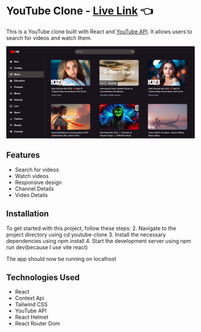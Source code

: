 # YouTube Clone - [Live Link](https://rm-youtubeclone.netlify.app/) :point_left:

This is a YouTube clone built with React and [YouTube API](https://rapidapi.com/ytdlfree/api/youtube-v31). It allows users to search for videos and watch them.

![app screenshot](./src/assets/images/screenshot.png)

## Features

- Search for videos
- Watch videos
- Responsive design
- Channel Details
- Video Details

## Installation

To get started with this project, follow these steps:
2. Navigate to the project directory using cd youtube-clone
3. Install the necessary dependencies using npm install
4. Start the development server using npm run dev(because I use vite react)

The app should now be running on localhost

## Technologies Used

- React
- Context Api
- Tailwind CSS
- YouTube API
- React Helmet
- React Router Dom

